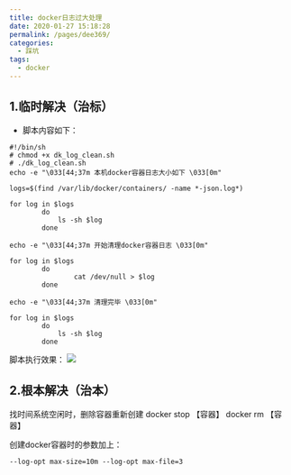 ```yaml
---
title: docker日志过大处理
date: 2020-01-27 15:18:28
permalink: /pages/dee369/
categories:
  - 踩坑
tags: 
  - docker
---
```

## 1.临时解决（治标）
- 脚本内容如下：
```shell
#!/bin/sh 
# chmod +x dk_log_clean.sh
# ./dk_log_clean.sh
echo -e "\033[44;37m 本机docker容器日志大小如下 \033[0m"

logs=$(find /var/lib/docker/containers/ -name *-json.log*)

for log in $logs
        do
            ls -sh $log
        done

echo -e "\033[44;37m 开始清理docker容器日志 \033[0m"

for log in $logs
        do
                cat /dev/null > $log
        done

echo -e "\033[44;37m 清理完毕 \033[0m"  

for log in $logs
        do
            ls -sh $log
        done
```
脚本执行效果：
![](https://cdn.jsdelivr.net/gh/lzq70112/images/blog/84.png)
## 2.根本解决（治本）
找时间系统空闲时，删除容器重新创建
docker stop 【容器】
docker rm 【容器】

创建docker容器时的参数加上：

`--log-opt max-size=10m --log-opt max-file=3`